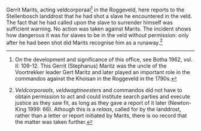 Gerrit Marits, acting veldcorporaal[^1] in the Roggeveld, here reports to the Stellenbosch landdrost that he had shot a slave he encountered in the veld. The fact that he had called upon the slave to surrender himself was sufficient warning. No action was taken against Marits. The incident shows how dangerous it was for slaves to be in the veld without permission: only after he had been shot did Marits recognise him as a runaway.[^2]

[^1]: On the development and significance of this office, see Botha 1962, vol. II: 109-12. This Gerrit (Stephanus) Maritz was the uncle of the Voortrekker leader Gert Maritz and later played an important role in the commandos against the Khoisan in the Roggeveld in the 1790s.

[^2]: *Veldcorporaals*, *veldwagtmeesters* and commandos did not have to obtain permission to act and could institute search parties and execute justice as they saw fit, as long as they gave a report of it later (Newton-King 1999: 66). Athough this is a *relaas*, called for by the landdrost, rather than a letter or report initiated by Marits, there is no record that the matter was taken further.